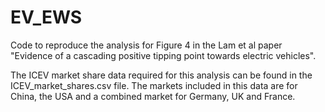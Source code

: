 # EV_EWS
Code to reproduce the analysis for Figure 4 in the Lam et al paper "Evidence of a cascading positive tipping point towards electric vehicles".

The ICEV market share data required for this analysis can be found in the ICEV_market_shares.csv file. The markets included in this data are for China, the USA and a combined market for Germany, UK and France.
 
